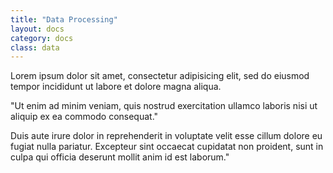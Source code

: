 ```yaml
---
title: "Data Processing"
layout: docs
category: docs
class: data
---
```


Lorem ipsum dolor sit amet, consectetur adipisicing elit, sed do eiusmod tempor incididunt ut labore et dolore magna aliqua. 

"Ut enim ad minim veniam, quis nostrud exercitation ullamco laboris nisi ut aliquip ex ea commodo consequat." 

Duis aute irure dolor in reprehenderit in voluptate velit esse cillum dolore eu fugiat nulla pariatur. Excepteur sint occaecat cupidatat non proident, sunt in culpa qui officia deserunt mollit anim id est laborum."